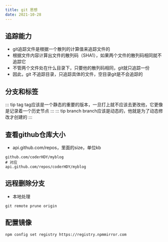 ```yaml
---
title: git 思想
date: 2021-10-28
---
```


## 追踪能力
* git追踪文件是根据一个散列的计算值来追踪文件的
* 根据文件内容计算出文件的散列码（SHA1），如果两个文件的散列码相同就不追踪它
* 不管两个文件处在什么目录下，只要他的散列码相同，git就只追踪一份
* 因此，git 不追踪目录，只追踪具体的文件，空目录git是不会追踪的

## 分支和标签
::: tip tag
tag应该是一个静态的重要的版本，一旦打上就不应该去更改他，它更像是记录着一个历史节点
:::
::: tip branch
branch应该是动态的，他就是为了动态修改才创建的
::: 
## 查看github仓库大小
* api.github.com/repos，里面的size，单位kb
```shell
github.com/coderHDY/myblog
# 对应
api.github.com/repos/coderHDY/myblog
```
## 远程删除分支
* 本地处理
```shell
git remote prune origin
```
## 配置镜像
```shell
npm config set registry https://registry.npmmirror.com
```